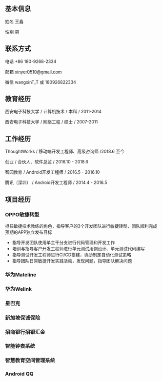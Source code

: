 
## 基本信息

姓名 王鑫

性别 男

## 联系方式

电话 +86 180-9268-2334

邮箱 xinyer0510@gmail.com

微信 wangxinT_T  或 180926822334

## 教育经历

西安电子科技大学 / 计算机技术 / 本科 / 2011-2014

西安电子科技大学 / 网络工程 / 硕士 / 2007-2011

## 工作经历

ThoughtWorks / 移动端开发工程师、高级咨询师 /2018.6 至今

创业 / 合伙人、软件总监 / 2016.10 - 2018.6

智园教育 / Android开发工程师 / 2016.5 - 2016.10

腾讯（深圳） / Android开发工程师 / 2014.4 - 2016.5

## 项目经历

### OPPO敏捷转型

担任敏捷技术教练的角色，指导客户的3个开发团队进行敏捷转型，团队顺利完成预期的APP独立发布目标

- 指导开发团队使用单主干分支进行代码管理和开发工作
- 培训与指导客户开发工程师进行单元测试用例设计、单元测试代码编写
- 指导测试开发工程师进行CI/CD搭建，协助制定自动化测试策略
- 指导团队日常敏捷开发实践活动，发现问题，指导团队解决问题

### 华为Mateline

### 华为Welink

### 星巴克

### 新加坡保诚保险

### 招商银行招银汇金

### 智能钟表系统

### 智慧教育空间管理系统

### Android QQ


